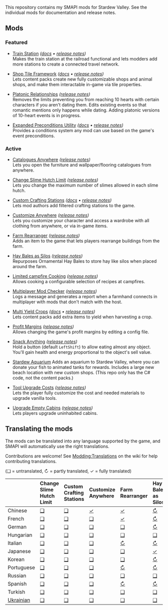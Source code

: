 ﻿This repository contains my SMAPI mods for Stardew Valley. See the individual mods for documentation and release notes.

## Mods
### Featured
* [Train Station](https://www.nexusmods.com/stardewvalley/mods/6183) _([docs](TrainStation/docs/README.md) • [release notes](TrainStation/docs/release-notes.md))_  
  Makes the train station at the railroad functional and lets modders add more stations to create a connected travel
  network.

* [Shop Tile Framework](https://www.nexusmods.com/stardewvalley/mods/5005) _([docs](ShopTileFramework/docs/README.md) • [release notes](ShopTileFramework/docs/release-notes.md))_  
  Lets content packs create new fully customizable shops and animal shops, and make them interactable in-game via tile
  properties.

* [Platonic Relationships](https://www.nexusmods.com/stardewvalley/mods/4668) _([release notes](PlatonicRelationships/docs/release-notes.md))_  
  Removes the limits preventing you from reaching 10 hearts with certain characters if you aren't dating them. Edits
  existing events so that romantic mentions only happens while dating. Adding platonic versions of 10-heart events is
  in progress.

* [Expanded Preconditions Utility](https://www.nexusmods.com/stardewvalley/mods/6529) _([docs](ExpandedPreconditionsUtility/docs/README.md) • [release notes](ExpandedPreconditionsUtility/docs/release-notes.md))_  
  Provides a conditions system any mod can use based on the game's event preconditions.

### Active
* [Catalogues Anywhere](https://www.nexusmods.com/stardewvalley/mods/4949) _([release notes](CataloguesAnywhere/docs/release-notes.md))_  
  Lets you open the furniture and wallpaper/flooring catalogues from anywhere.

* [Change Slime Hutch Limit](https://www.nexusmods.com/stardewvalley/mods/6455) _([release notes](ChangeSlimeHutchLimit/docs/release-notes.md))_  
  Lets you change the maximum number of slimes allowed in each slime hutch.

* [Custom Crafting Stations](https://www.nexusmods.com/stardewvalley/mods/6293) _([docs](CustomCraftingStations/docs/README.md) • [release notes](CustomCraftingStations/docs/release-notes.md))_  
  Lets mod authors add filtered crafting stations to the game.

* [Customize Anywhere](https://www.nexusmods.com/stardewvalley/mods/4734) _([release notes](CustomizeAnywhere/docs/release-notes.md))_  
  Lets you customize your character and access a wardrobe with all clothing from anywhere, or via in-game items.

* [Farm Rearranger](https://www.nexusmods.com/stardewvalley/mods/5142) _([release notes](FarmRearranger/docs/release-notes.md))_  
  Adds an item to the game that lets players rearrange buildings from the farm.

* [Hay Bales as Silos](https://www.nexusmods.com/stardewvalley/mods/5151) _([release notes](HayBalesAsSilos/docs/release-notes.md))_  
  Repurposes Ornamental Hay Bales to store hay like silos when placed around the farm.

* [Limited campfire Cooking](https://www.nexusmods.com/stardewvalley/mods/4971) _([release notes](LimitedCampfireCooking/docs/release-notes.md))_  
  Allows cooking a configurable selection of recipes at campfires.

* [Multiplayer Mod Checker](https://www.nexusmods.com/stardewvalley/mods/6609) _([release notes](MultiplayerModChecker/docs/release-notes.md))_  
  Logs a message and generates a report when a farmhand connects in multiplayer with mods that don't match with the
  host.

* [Multi Yield Crops](https://www.nexusmods.com/stardewvalley/mods/6069) _([docs](MultiYieldCrops/docs/README.md) • [release notes](MultiYieldCrops/docs/release-notes.md))_  
  Lets content packs add extra items to yield when harvesting a crop.

* [Profit Margins](https://www.nexusmods.com/stardewvalley/mods/4663) _([release notes](ProfitMargins/docs/release-notes.md))_  
  Allows changing the game's profit margins by editing a config file.

* [Snack Anything](https://www.nexusmods.com/stardewvalley/mods/5196) _([release notes](SnackAnything/docs/release-notes.md))_  
  Hold a button (default `LeftShift`) to allow eating almost any object. You'll gain health and energy proportional to
  the object's sell value.

* [Stardew Aquarium](https://www.nexusmods.com/stardewvalley/mods/6372)
  Adds an aquarium to Stardew Valley, where you can donate your fish to animated tanks for rewards. Includes a large
  new beach location with new custom shops. (This repo only has the C# code, not the content packs.)

* [Tool Upgrade Costs](https://www.nexusmods.com/stardewvalley/mods/6576) _([release notes](ToolUpgradeCosts/docs/release-notes.md))_  
  Lets the player fully customize the cost and needed materials to upgrade vanilla tools.

* [Upgrade Empty Cabins](https://www.nexusmods.com/stardewvalley/mods/5253) _([release notes](UpgradeEmptyCabins/docs/release-notes.md))_  
  Lets players upgrade uninhabited cabins.

## Translating the mods
<!--

    This section is auto-generated using a script, there's no need to edit it manually.
    https://github.com/Pathoschild/StardewScripts/tree/main/create-translation-summary

-->
The mods can be translated into any language supported by the game, and SMAPI will automatically
use the right translations.

Contributions are welcome! See [Modding:Translations](https://stardewvalleywiki.com/Modding:Translations)
on the wiki for help contributing translations.

(❑ = untranslated, ↻ = partly translated, ✓ = fully translated)

&nbsp;      | Change Slime Hutch Limit        | Custom Crafting Stations         | Customize Anywhere                  | Farm Rearranger                  | Hay Bales as Silos                | Multiplayer Mod Checker                 | Profit Margins          | Train Station                  | Upgrade Empty Cabins
:---------- | :------------------------------ | :------------------------------- | :---------------------------------- | :------------------------------- | :-------------------------------- | :-------------------------------------- | :---------------------- | :----------------------------- | :-----------------------------------
Chinese     | [❑](ChangeSlimeHutchLimit/i18n) | [❑](CustomCraftingStations/i18n) | [✓](CustomizeAnywhere/i18n/zh.json) | [✓](FarmRearranger/i18n/zh.json) | [↻](HayBalesAsSilos/i18n/zh.json) | [❑](MultiplayerModChecker/i18n)         | [❑](ProfitMargins/i18n) | [✓](TrainStation/i18n/zh.json) | [✓](UpgradeEmptyCabins/i18n/zh.json)
French      | [❑](ChangeSlimeHutchLimit/i18n) | [❑](CustomCraftingStations/i18n) | [❑](CustomizeAnywhere/i18n)         | [✓](FarmRearranger/i18n/fr.json) | [↻](HayBalesAsSilos/i18n/fr.json) | [❑](MultiplayerModChecker/i18n)         | [❑](ProfitMargins/i18n) | [↻](TrainStation/i18n/fr.json) | [↻](UpgradeEmptyCabins/i18n/fr.json)
German      | [❑](ChangeSlimeHutchLimit/i18n) | [❑](CustomCraftingStations/i18n) | [❑](CustomizeAnywhere/i18n)         | [❑](FarmRearranger/i18n)         | [↻](HayBalesAsSilos/i18n/de.json) | [❑](MultiplayerModChecker/i18n)         | [❑](ProfitMargins/i18n) | [↻](TrainStation/i18n/de.json) | [❑](UpgradeEmptyCabins/i18n)
Hungarian   | [❑](ChangeSlimeHutchLimit/i18n) | [❑](CustomCraftingStations/i18n) | [❑](CustomizeAnywhere/i18n)         | [❑](FarmRearranger/i18n)         | [❑](HayBalesAsSilos/i18n)         | [❑](MultiplayerModChecker/i18n)         | [❑](ProfitMargins/i18n) | [❑](TrainStation/i18n)         | [❑](UpgradeEmptyCabins/i18n)
Italian     | [❑](ChangeSlimeHutchLimit/i18n) | [❑](CustomCraftingStations/i18n) | [❑](CustomizeAnywhere/i18n)         | [↻](FarmRearranger/i18n/it.json) | [↻](HayBalesAsSilos/i18n/it.json) | [❑](MultiplayerModChecker/i18n)         | [❑](ProfitMargins/i18n) | [❑](TrainStation/i18n)         | [↻](UpgradeEmptyCabins/i18n/it.json)
Japanese    | [❑](ChangeSlimeHutchLimit/i18n) | [❑](CustomCraftingStations/i18n) | [❑](CustomizeAnywhere/i18n)         | [❑](FarmRearranger/i18n)         | [✓](HayBalesAsSilos/i18n/ja.json) | [❑](MultiplayerModChecker/i18n)         | [❑](ProfitMargins/i18n) | [❑](TrainStation/i18n)         | [❑](UpgradeEmptyCabins/i18n)
Korean      | [❑](ChangeSlimeHutchLimit/i18n) | [❑](CustomCraftingStations/i18n) | [❑](CustomizeAnywhere/i18n)         | [❑](FarmRearranger/i18n)         | [↻](HayBalesAsSilos/i18n/ko.json) | [❑](MultiplayerModChecker/i18n)         | [❑](ProfitMargins/i18n) | [↻](TrainStation/i18n/ko.json) | [↻](UpgradeEmptyCabins/i18n/ko.json)
Portuguese  | [❑](ChangeSlimeHutchLimit/i18n) | [❑](CustomCraftingStations/i18n) | [❑](CustomizeAnywhere/i18n)         | [↻](FarmRearranger/i18n/pt.json) | [↻](HayBalesAsSilos/i18n/pt.json) | [❑](MultiplayerModChecker/i18n)         | [❑](ProfitMargins/i18n) | [↻](TrainStation/i18n/pt.json) | [↻](UpgradeEmptyCabins/i18n/pt.json)
Russian     | [❑](ChangeSlimeHutchLimit/i18n) | [❑](CustomCraftingStations/i18n) | [❑](CustomizeAnywhere/i18n)         | [❑](FarmRearranger/i18n)         | [❑](HayBalesAsSilos/i18n)         | [✓](MultiplayerModChecker/i18n/ru.json) | [❑](ProfitMargins/i18n) | [↻](TrainStation/i18n/ru.json) | [❑](UpgradeEmptyCabins/i18n)
Spanish     | [❑](ChangeSlimeHutchLimit/i18n) | [❑](CustomCraftingStations/i18n) | [❑](CustomizeAnywhere/i18n)         | [↻](FarmRearranger/i18n/es.json) | [↻](HayBalesAsSilos/i18n/es.json) | [❑](MultiplayerModChecker/i18n)         | [❑](ProfitMargins/i18n) | [↻](TrainStation/i18n/es.json) | [↻](UpgradeEmptyCabins/i18n/es.json)
Turkish     | [❑](ChangeSlimeHutchLimit/i18n) | [❑](CustomCraftingStations/i18n) | [❑](CustomizeAnywhere/i18n)         | [❑](FarmRearranger/i18n)         | [❑](HayBalesAsSilos/i18n)         | [❑](MultiplayerModChecker/i18n)         | [❑](ProfitMargins/i18n) | [✓](TrainStation/i18n/tr.json) | [❑](UpgradeEmptyCabins/i18n)
[Ukrainian] | [❑](ChangeSlimeHutchLimit/i18n) | [❑](CustomCraftingStations/i18n) | [❑](CustomizeAnywhere/i18n)         | [❑](FarmRearranger/i18n)         | [❑](HayBalesAsSilos/i18n)         | [❑](MultiplayerModChecker/i18n)         | [❑](ProfitMargins/i18n) | [✓](TrainStation/i18n/uk.json) | [❑](UpgradeEmptyCabins/i18n)

[Ukrainian]: https://www.nexusmods.com/stardewvalley/mods/8427
